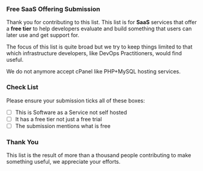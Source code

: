 ### Free SaaS Offering Submission

Thank you for contributing to this list. This list is for **SaaS**
services that offer a **free tier** to help developers evaluate and
build something that users can later use and get support for.

The focus of this list is quite broad but we try to keep things
limited to that which infrastructure developers, like DevOps Practitioners,
would find useful.

We do not anymore accept cPanel like PHP+MySQL hosting services.

### Check List

Please ensure your submission ticks all of these boxes:

 - [ ] This is Software as a Service not self hosted
 - [ ] It has a free tier not just a free trial
 - [ ] The submission mentions what is free

### Thank You

This list is the result of more than a thousand people contributing
to make something useful, we appreciate your efforts.
